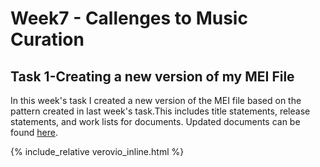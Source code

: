 # Week7 - Callenges to Music Curation
## Task 1-Creating a new version of my MEI File
In this week's task I created a new version of the MEI file based on the pattern created in last week's task.This includes title statements, release statements, and work lists for documents. Updated documents can be found [here](../../data/Blank_Space_Taylor_Swift_Week7.mei).

{% include_relative verovio_inline.html %}
